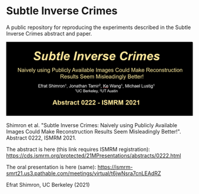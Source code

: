 # Subtle Inverse Crimes
A public repository for reproducing the experiments described in the Subtle Inverse Crimes abstract and paper.


![subtle_fig_1](logo_fig.PNG)


Shimron et al. "Subtle Inverse Crimes: Naively using Publicly Available Images Could Make Reconstruction Results Seem Misleadingly Better!". Abstract 0222, ISMRM 2021.


The abstract is here (this link requires ISMRM registration): https://cds.ismrm.org/protected/21MPresentations/abstracts/0222.html

The oral presentation is here (same): https://ismrm-smrt21.us3.pathable.com/meetings/virtual/t6jwNsra7cnLEAdRZ

Efrat Shimron, UC Berkeley (2021)
